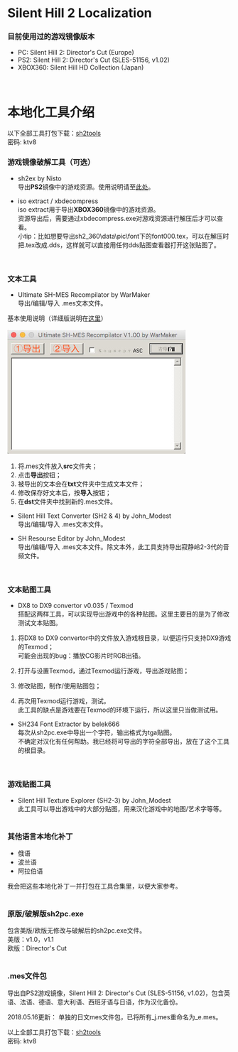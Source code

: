# Silent Hill 2 Localization


### 目前使用过的游戏镜像版本

* PC: Silent Hill 2: Director's Cut (Europe)<br />
* PS2: Silent Hill 2: Director's Cut (SLES-51156, v1.02)<br />
* XBOX360: Silent Hill HD Collection (Japan)<br />
<br />

# 本地化工具介绍
以下全部工具打包下载：[sh2tools](https://pan.baidu.com/s/11bJbceBYoMrYtS0nrUg4lA)<br />
密码: ktv8

### 游戏镜像破解工具（可选）

* sh2ex by Nisto<br />
导出**PS2**镜像中的游戏资源。使用说明请至[此处](https://github.com/Nisto/sh2ex)。
 
* iso extract / xbdecompress<br />
iso extract用于导出**XBOX360**镜像中的游戏资源。<br />
资源导出后，需要通过xbdecompress.exe对游戏资源进行解压后才可以查看。<br />
小tip：比如想要导出sh2_360\data\pic\font下的font000.tex，可以在解压时把.tex改成.dds，这样就可以直接用任何dds贴图查看器打开这张贴图了。
 <br />
 
### 文本工具
 
* Ultimate SH-MES Recompilator by WarMaker<br />
 导出/编辑/导入 .mes文本文件。
 
 基本使用说明（详细版说明在[这里](http://hometown.sh/forum/viewtopic.php?f=2&t=7996)）<br /><br />
![alt text](https://raw.githubusercontent.com/lakeviewhotel/SH2/master/ultiMES%20screenshot.jpg)<br />
1. 将.mes文件放入**src**文件夹；
2. 点击**导出**按钮；
3. 被导出的文本会在**txt**文件夹中生成文本文件；
4. 修改保存好文本后，按**导入**按钮；
5. 在**dst**文件夹中找到新的.mes文件。


* Silent Hill Text Converter (SH2 & 4) by John_Modest<br />
导出/编辑/导入 .mes文本文件。
 
* SH Resourse Editor by John_Modest<br />
 导出/编辑/导入 .mes文本文件。除文本外，此工具支持导出寂静岭2-3代的音频文件。
 <br />
 
### 文本贴图工具

* DX8 to DX9 convertor v0.035 / Texmod<br />
搭配这两样工具，可以实现导出游戏中的各种贴图。这里主要目的是为了修改测试文本贴图。

1. 将DX8 to DX9 convertor中的文件放入游戏根目录，以便运行只支持DX9游戏的Texmod；<br />
可能会出现的bug：播放CG影片时RGB出错。

2. 打开与设置Texmod，通过Texmod运行游戏，导出游戏贴图；
3. 修改贴图，制作/使用贴图包；
4. 再次用Texmod运行游戏，测试。<br />
此工具的缺点是游戏要在Texmod的环境下运行，所以这里只当做测试用。

* SH234 Font Extractor by belek666<br />
每次从sh2pc.exe中导出一个字符，输出格式为tga贴图。<br />
不确定对汉化有任何帮助。我已经将可导出的字符全部导出，放在了这个工具的根目录。
 <br />
 
### 游戏贴图工具

* Silent Hill Texture Explorer (SH2-3) by John_Modest<br />
此工具可以导出游戏中的大部分贴图，用来汉化游戏中的地图/艺术字等等。
<br /><br />
 
### 其他语言本地化补丁

* 俄语
* 波兰语
* 阿拉伯语

我会把这些本地化补丁一并打包在工具合集里，以便大家参考。
<br /><br />


### 原版/破解版sh2pc.exe
包含美版/欧版无修改与破解后的sh2pc.exe文件。 <br />
美版：v1.0，v1.1 <br />
欧版：Director's Cut
 <br /><br />



### .mes文件包

导出自PS2游戏镜像，Silent Hill 2: Director's Cut (SLES-51156, v1.02)，包含英语、法语、德语、意大利语、西班牙语与日语，作为汉化备份。<br />

2018.05.16更新：
单独的日文mes文件包，已将所有_j.mes重命名为_e.mes。<br />

以上全部工具打包下载：[sh2tools](https://pan.baidu.com/s/11bJbceBYoMrYtS0nrUg4lA)<br />
密码: ktv8
